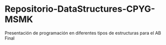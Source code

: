 # Repositorio-DataStructures-CPYG-MSMK
Presentación de programación en diferentes tipos de estructuras para el AB Final
